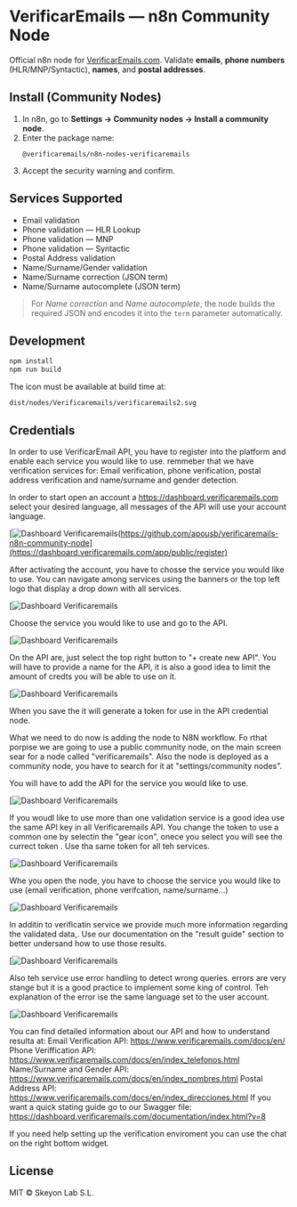 # VerificarEmails — n8n Community Node

Official n8n node for [VerificarEmails.com](https://www.verificaremails.com). Validate **emails**, **phone numbers** (HLR/MNP/Syntactic), **names**, and **postal addresses**.

## Install (Community Nodes)

1. In n8n, go to **Settings → Community nodes → Install a community node**.
2. Enter the package name:
   ```
   @verificaremails/n8n-nodes-verificaremails
   ```
3. Accept the security warning and confirm.

## Services Supported

- Email validation
- Phone validation — HLR Lookup
- Phone validation — MNP
- Phone validation — Syntactic
- Postal Address validation
- Name/Surname/Gender validation
- Name/Surname correction (JSON term)
- Name/Surname autocomplete (JSON term)

> For *Name correction* and *Name autocomplete*, the node builds the required JSON and encodes it into the `term` parameter automatically.

## Development

```bash
npm install
npm run build
```

The icon must be available at build time at:
```
dist/nodes/Verificaremails/verificaremails2.svg
```

## Credentials

In order to use VerificarEmail API, you have to register into the platform and enable each service you would like to use. remmeber that we have verification services for:
Email verification, phone verification, postal address verification and name/surname and gender detection.

In order to start open an account a https://dashboard.verificaremails.com select your desired language, all messages of the API will use your account language.

[![Dashboard Verificaremails](https://www.verificaremails.com/docs/assets/Dashboard_paso_1.png)(https://github.com/apousb/verificaremails-n8n-community-node](https://dashboard.verificaremails.com/app/public/register)

After activating the account, you have to chosse the service you would like to use. You can navigate among services using the banners or the top left logo that display a drop down with all services.

[![Dashboard Verificaremails](https://www.verificaremails.com/docs/assets/Dashboard_paso_2.png)

Choose the service you would like to use and go to the API.

[![Dashboard Verificaremails](https://www.verificaremails.com/docs/assets/Dashboard_paso_3.png)

On the API are, just select the top right button to "+ create new API". You will have to provide a name for the API, it is also a good idea to limit the amount of credts you will be able to use on it.

[![Dashboard Verificaremails](https://www.verificaremails.com/docs/assets/Dashboard_paso_4_1.png)

When you save the it will generate a token for use in the API credential node. 

What we need to do now is adding the node to N8N workflow. Fo rthat porpise we are going to use a public community node, on the main screen sear for a node called "verificaremails". Also the node is deployed as a community node, you have to search for it at "settings/community nodes".

You will have to add the API for the service you would like to use.

[![Dashboard Verificaremails](https://www.verificaremails.com/docs/assets/n8n_paso_1.png)

If you woudl like to use more than one validation service is a good idea use the same API key in all Verificaremails API. You change the token to use a common one by selectin the "gear icon", onece you select you will see the currect token . Use tha same token for all teh services.

[![Dashboard Verificaremails](https://www.verificaremails.com/docs/assets/n8n_paso_2.png)

Whe you open the node, you have to choose the service you would like to use (email verification, phone verifcation, name/surname...)

[![Dashboard Verificaremails](https://www.verificaremails.com/docs/assets/n8n_paso_3.png)

In additin to verificatin service we provide much more information regarding the validated data,. Use our documentation on the "result guide" section to better undersand how to use those results.

[![Dashboard Verificaremails](https://www.verificaremails.com/docs/assets/n8n_paso_4.png)

Also teh service use error handling to detect wrong queries. errors are very stange but it is a good practice to implement some king of control. Teh explanation of the error ise the same language set to the user account.

[![Dashboard Verificaremails](https://www.verificaremails.com/docs/assets/n8n_paso_4.png)

You can find detailed information about our API and how to understand resulta at:
Email Verification API: https://www.verificaremails.com/docs/en/
Phone Veriffication API: https://www.verificaremails.com/docs/en/index_telefonos.html
Name/Surname and Gender API: https://www.verificaremails.com/docs/en/index_nombres.html
Postal Address API: https://www.verificaremails.com/docs/en/index_direcciones.html
If you want a quick stating guide go to our Swagger file: https://dashboard.verificaremails.com/documentation/index.html?v=8

If you need help setting up the verification enviroment you can use the chat on the right bottom widget.



## License

MIT © Skeyon Lab S.L.
